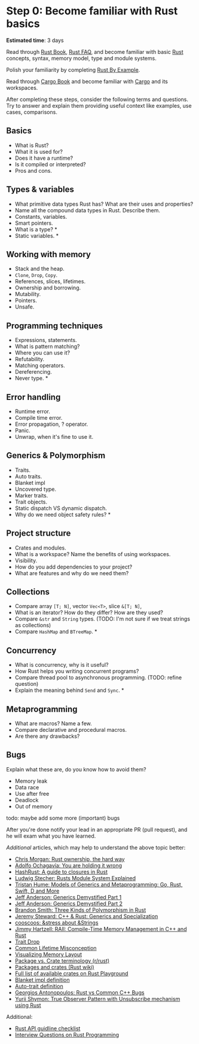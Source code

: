 Step 0: Become familiar with Rust basics
========================================

__Estimated time__: 3 days

Read through [Rust Book], [Rust FAQ], and become familiar with basic [Rust] concepts, syntax, memory model, type and module systems.

Polish your familiarity by completing [Rust By Example].

Read through [Cargo Book] and become familiar with [Cargo] and its workspaces.

After completing these steps, consider the following terms and questions. Try to answer and explain them providing useful context like examples, use cases, comparisons.

## Basics
- What is Rust?
- What it is used for?
- Does it have a runtime?
- Is it compiled or interpreted?
- Pros and cons.

## Types & variables

- What primitive data types Rust has? What are their uses and properties?
- Name all the compound data types in Rust. Describe them.
- Constants, variables.
- Smart pointers.
- What is a type? *
- Static variables. *

## Working with memory

- Stack and the heap.
- `Clone`, `Drop`, `Copy`.
- References, slices, lifetimes.
- Ownership and borrowing.
- Mutability.
- Pointers.
- Unsafe.

## Programming techniques

- Expressions, statements.
- What is pattern matching?
- Where you can use it?
- Refutability.
- Matching operators.
- Dereferencing.
- Never type. *

## Error handling

- Runtime error.
- Compile time error.
- Error propagation, ? operator.
- Panic.
- Unwrap, when it's fine to use it.

## Generics & Polymorphism

- Traits.
- Auto traits.
- Blanket impl
- Uncovered type.
- Marker traits.
- Trait objects.
- Static dispatch VS dynamic dispatch.
- Why do we need object safety rules? *

## Project structure

- Crates and modules.
- What is a workspace? Name the benefits of using workspaces.
- Visibility.
- How do you add dependencies to your project?
- What are features and why do we need them?

## Collections

- Compare array `[T; N]`, vector `Vec<T>`, slice `&[T; N]`, 
- What is an iterator? How do they differ? How are they used?
- Compare `&str` and `String` types. (TODO: I'm not sure if we treat strings as collections)
- Compare `HashMap` and `BTreeMap`. *

## Concurrency

- What is concurrency, why is it useful?
- How Rust helps you writing concurrent programs?
- Compare thread pool to asynchronous programming. (TODO: refine question)
- Explain the meaning behind `Send` and `Sync`. *

## Metaprogramming

- What are macros? Name a few.
- Compare declarative and procedural macros.
- Are there any drawbacks?

## Bugs

Explain what these are, do you know how to avoid them?
- Memory leak
- Data race
- Use after free
- Deadlock
- Out of memory

todo: maybe add some more (important) bugs


After you're done notify your lead in an appropriate PR (pull request), and he will exam what you have learned.

_Additional_ articles, which may help to understand the above topic better:
- [Chris Morgan: Rust ownership, the hard way][1]
- [Adolfo Ochagavía: You are holding it wrong][23]
- [HashRust: A guide to closures in Rust][24]
- [Ludwig Stecher: Rusts Module System Explained][2]
- [Tristan Hume: Models of Generics and Metaprogramming: Go, Rust, Swift, D and More][3]
- [Jeff Anderson: Generics Demystified Part 1][4]
- [Jeff Anderson: Generics Demystified Part 2][5]
- [Brandon Smith: Three Kinds of Polymorphism in Rust][6]
- [Jeremy Steward: C++ & Rust: Generics and Specialization][7]
- [cooscoos: &stress about &Strings][8]
- [Jimmy Hartzell: RAII: Compile-Time Memory Management in C++ and Rust][9]
- [Trait Drop][10]
- [Common Lifetime Misconception][11]
- [Visualizing Memory Layout][12]
- [Package vs. Crate terminology (r/rust)][13]
- [Packages and crates (Rust wiki)][14]
- [Full list of available crates on Rust Playground][16]
- [Blanket impl definition][17]
- [Auto-trait definition][18]
- [Georgios Antonopoulos: Rust vs Common C++ Bugs][21]
- [Yurii Shymon: True Observer Pattern with Unsubscribe mechanism using Rust][22]

Additional:
- [Rust API guidline checklist][19]
- [Interview Questions on Rust Programming][20]

[Cargo]: https://github.com/rust-lang/cargo
[Cargo Book]: https://doc.rust-lang.org/cargo
[Rust]: https://www.rust-lang.org
[Rust Book]: https://doc.rust-lang.org/book
[Rust By Example]: https://doc.rust-lang.org/rust-by-example
[Rust FAQ]: https://prev.rust-lang.org/faq.html

[1]: https://chrismorgan.info/blog/rust-ownership-the-hard-way
[2]: https://aloso.github.io/2021/03/28/module-system.html
[3]: https://thume.ca/2019/07/14/a-tour-of-metaprogramming-models-for-generics
[4]: https://web.archive.org/web/20220525213911/http://jeffa.io/rust_guide_generics_demystified_part_1
[5]: https://web.archive.org/web/20220328114028/https://jeffa.io/rust_guide_generics_demystified_part_2
[6]: https://www.brandons.me/blog/polymorphism-in-rust
[7]: https://www.tangramvision.com/blog/c-rust-generics-and-specialization#substitution-ordering--failures
[8]: https://cooscoos.github.io/blog/stress-about-strings
[9]: https://www.thecodedmessage.com/posts/raii
[10]: https://vojtechkral.github.io/blag/rust-drop-order/
[11]: https://github.com/pretzelhammer/rust-blog/blob/master/posts/common-rust-lifetime-misconceptions.md
[12]: https://www.youtube.com/watch?v=rDoqT-a6UFg
[13]: https://www.reddit.com/r/rust/comments/lvtzri/confused_about_package_vs_crate_terminology/
[14]: https://rustwiki.org/en/book/ch07-01-packages-and-crates.html
[16]: https://github.com/integer32llc/rust-playground/blob/master/compiler/base/Cargo.toml
[17]: https://doc.rust-lang.org/reference/glossary.html#blanket-implementation
[18]: https://doc.rust-lang.org/reference/special-types-and-traits.html#auto-traits
[19]: https://rust-lang.github.io/api-guidelines/checklist.html
[20]: https://iq.opengenus.org/questions-on-rust/
[21]: https://geo-ant.github.io/blog/2022/common-cpp-errors-vs-rust
[22]: https://web.archive.org/web/20230319015854/https://ybnesm.github.io/blah/articles/true-observer-pattern-rust
[23]: https://ochagavia.nl/blog/you-are-holding-it-wrong
[24]: https://hashrust.com/blog/a-guide-to-closures-in-rust
